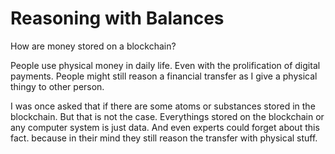 # Reasoning with Balances


How are money stored on a blockchain?

People use physical money in daily life. Even with the prolification of digital payments. People might still reason a financial transfer as I give a physical thingy to other person.

I was once asked that if there are some atoms or substances stored in the blockchain. But that is not the case.
Everythings stored on the blockchain or any computer system is just data. And even experts could forget about this fact. because in their mind they still reason the transfer with physical stuff.



